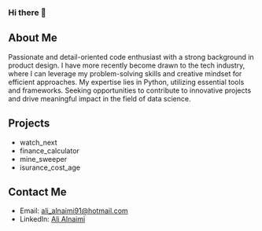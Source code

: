 ### Hi there 👋

## About Me

Passionate and detail-oriented code enthusiast with a strong background in product design. 
I have more recently become drawn to the tech industry, where I can leverage my problem-solving skills and creative mindset for efficient approaches. 
My expertise lies in Python, utilizing essential tools and frameworks. 
Seeking opportunities to contribute to innovative projects and drive meaningful impact in the field of data science.

## Projects

- watch_next
- finance_calculator
- mine_sweeper
- isurance_cost_age

## Contact Me 

- Email: ali_alnaimi91@hotmail.com
- LinkedIn: [Ali Alnaimi](https://www.linkedin.com/in/alialnaimi)

